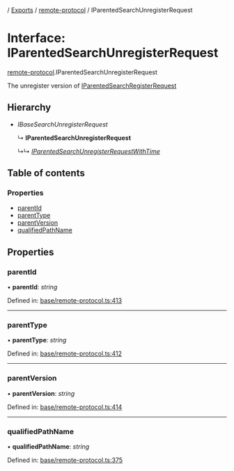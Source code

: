 [](../README.md) / [Exports](../modules.md) / [remote-protocol](../modules/remote_protocol.md) / IParentedSearchUnregisterRequest

# Interface: IParentedSearchUnregisterRequest

[remote-protocol](../modules/remote_protocol.md).IParentedSearchUnregisterRequest

The unregister version of [IParentedSearchRegisterRequest](remote_protocol.iparentedsearchregisterrequest.md)

## Hierarchy

* *IBaseSearchUnregisterRequest*

  ↳ **IParentedSearchUnregisterRequest**

  ↳↳ [*IParentedSearchUnregisterRequestWithTime*](client_internal_testing.iparentedsearchunregisterrequestwithtime.md)

## Table of contents

### Properties

- [parentId](remote_protocol.iparentedsearchunregisterrequest.md#parentid)
- [parentType](remote_protocol.iparentedsearchunregisterrequest.md#parenttype)
- [parentVersion](remote_protocol.iparentedsearchunregisterrequest.md#parentversion)
- [qualifiedPathName](remote_protocol.iparentedsearchunregisterrequest.md#qualifiedpathname)

## Properties

### parentId

• **parentId**: *string*

Defined in: [base/remote-protocol.ts:413](https://github.com/onzag/itemize/blob/0569bdf2/base/remote-protocol.ts#L413)

___

### parentType

• **parentType**: *string*

Defined in: [base/remote-protocol.ts:412](https://github.com/onzag/itemize/blob/0569bdf2/base/remote-protocol.ts#L412)

___

### parentVersion

• **parentVersion**: *string*

Defined in: [base/remote-protocol.ts:414](https://github.com/onzag/itemize/blob/0569bdf2/base/remote-protocol.ts#L414)

___

### qualifiedPathName

• **qualifiedPathName**: *string*

Defined in: [base/remote-protocol.ts:375](https://github.com/onzag/itemize/blob/0569bdf2/base/remote-protocol.ts#L375)
